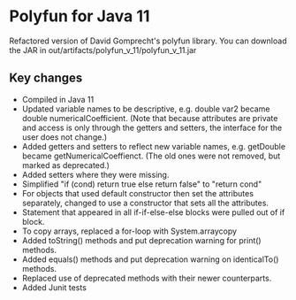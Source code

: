 # Polyfun for Java 11

Refactored version of David Gomprecht's polyfun library. You can download the JAR in out/artifacts/polyfun_v_11/polyfun_v_11.jar

## Key changes
* Compiled in Java 11
* Updated variable names to be descriptive, e.g. double var2 became double numericalCoefficient. (Note that because attributes are private and access is only through the getters and setters, the interface for the user does not change.)
* Added getters and setters to reflect new variable names, e.g. getDouble became getNumericalCoeffienct. (The old ones were not removed, but marked as deprecated.)
* Added setters where they were missing.
* Simplified "if (cond) return true else return false" to "return cond"
* For objects that used default constructor then set the attributes separately, changed to use a constructor that sets all the attributes.
* Statement that appeared in all if-if-else-else blocks were pulled out of if block.
* To copy arrays, replaced a for-loop with System.arraycopy
* Added toString() methods and put deprecation warning for print() methods.
* Added equals() methods and put deprecation warning on identicalTo() methods.
* Replaced use of deprecated methods with their newer counterparts.
* Added Junit tests
